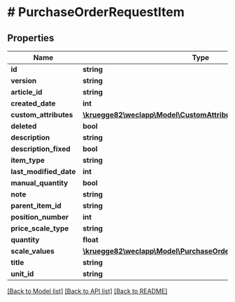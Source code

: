 # # PurchaseOrderRequestItem

## Properties

Name | Type | Description | Notes
------------ | ------------- | ------------- | -------------
**id** | **string** |  | [optional]
**version** | **string** |  | [optional]
**article_id** | **string** |  | [optional]
**created_date** | **int** |  | [optional]
**custom_attributes** | [**\kruegge82\weclapp\Model\CustomAttribute[]**](CustomAttribute.md) |  | [optional]
**deleted** | **bool** |  | [optional]
**description** | **string** |  | [optional]
**description_fixed** | **bool** |  | [optional]
**item_type** | **string** |  | [optional]
**last_modified_date** | **int** |  | [optional]
**manual_quantity** | **bool** |  | [optional]
**note** | **string** |  | [optional]
**parent_item_id** | **string** |  | [optional]
**position_number** | **int** |  | [optional]
**price_scale_type** | **string** |  | [optional]
**quantity** | **float** |  | [optional]
**scale_values** | [**\kruegge82\weclapp\Model\PurchaseOrderRequestItemScaleValue[]**](PurchaseOrderRequestItemScaleValue.md) |  | [optional]
**title** | **string** |  | [optional]
**unit_id** | **string** |  | [optional]

[[Back to Model list]](../../README.md#models) [[Back to API list]](../../README.md#endpoints) [[Back to README]](../../README.md)
